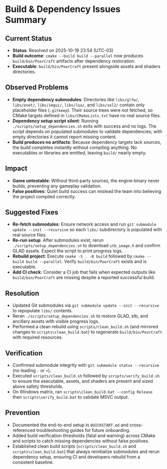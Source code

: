 # Build & Dependency Issues Summary

## Current Status
- **Status**: Resolved on 2025-10-19 23:54 (UTC-03)
- **Build outcome**: `cmake --build build --parallel` now produces `build/bin/PoorCraft` artifacts after dependency restoration.
- **Executable**: `build/bin/PoorCraft` present alongside assets and shaders directories.

## Observed Problems
- **Empty dependency submodules**: Directories like `libs/glfw/`, `libs/enet/`, `libs/imgui/`, `libs/lua/`, and `libs/sol2/` contain only placeholder files (`.gitkeep`). Their source trees were not fetched, so CMake targets defined in `libs/CMakeLists.txt` have no real source files.
- **Dependency setup script silent**: Running `./scripts/setup_dependencies.sh` exits with success and no logs. The script depends on populated submodules to validate dependencies; with empty directories it cannot report missing content.
- **Build produces no artifacts**: Because dependency targets lack sources, the build completes instantly without compiling anything. No executables or libraries are emitted, leaving `build/` nearly empty.

## Impact
- **Game untestable**: Without third-party sources, the engine binary never builds, preventing any gameplay validation.
- **False positives**: Quiet build success can mislead the team into believing the project compiled correctly.

## Suggested Fixes
- **Re-fetch submodules**: Ensure network access and run `git submodule update --init --recursive` so each `libs/` subdirectory is populated with real source files.
- **Re-run setup**: After submodules exist, rerun `./scripts/setup_dependencies.sh` to download `stb_image.h` and confirm GLAD assets. Expect the script to print progress logs.
- **Rebuild project**: Execute `cmake -S . -B build` followed by `cmake --build build --parallel`. Verify `build/bin/PoorCraft` exists and is executable.
- **Add CI check**: Consider a CI job that fails when expected outputs like `build/bin/PoorCraft` are missing despite a reported successful build.

## Resolution
- Updated Git submodules via `git submodule update --init --recursive` to repopulate `libs/` contents.
- Reran `./scripts/setup_dependencies.sh` to restore GLAD, stb, and ancillary assets with visible progress logs.
- Performed a clean rebuild using `scripts/clean_build.sh` (and mirrored changes to `scripts\clean_build.bat`) to regenerate `build/bin/PoorCraft` with required resources.

## Verification
- Confirmed submodule integrity with `git submodule status --recursive` (no leading `-` or `+`).
- Executed `scripts/clean_build.sh` followed by `scripts/verify_build.sh` to ensure the executable, assets, and shaders are present and sized above safety thresholds.
- On Windows matrix, ran `scripts\clean_build.bat --config Release` then `scripts\verify_build.bat` to validate MSVC output.

## Prevention
- Documented the end-to-end setup in `QUICKSTART.md` and cross-referenced troubleshooting guides for future onboarding.
- Added build verification thresholds (fatal and warning) across CMake and scripts to catch missing dependencies without false positives.
- Established clean build scripts (`scripts/clean_build.sh` and `scripts\clean_build.bat`) that always reinitialize submodules and rerun dependency setup, ensuring CI and developers rebuild from a consistent baseline.
